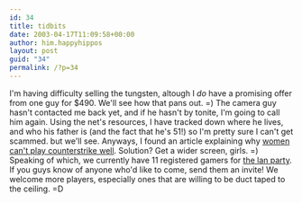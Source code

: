 ```yaml
---
id: 34
title: tidbits
date: 2003-04-17T11:09:58+00:00
author: him.happyhippos
layout: post
guid: "34"
permalink: /?p=34
---
```

I'm having difficulty selling the tungsten, altough I _do_ have a promising offer from one guy for $490. We'll see how that pans out. =) The camera guy hasn't contacted me back yet, and if he hasn't by tonite, I'm going to call him again. Using the net's resources, I have tracked down where he lives, and who his father is (and the fact that he's 51!) so I'm pretty sure I can't get scammed. but we'll see. Anyways, I found an article explaining why [women can't play counterstrike well](http://www.newscientist.com/news/news.jsp?id=ns99993628). Solution? Get a wider screen, girls. =) Speaking of which, we currently have 11 registered gamers for [the lan party](GeekFest). If you guys know of anyone who'd like to come, send them an invite! We welcome more players, especially ones that are willing to be duct taped to the ceiling. =D